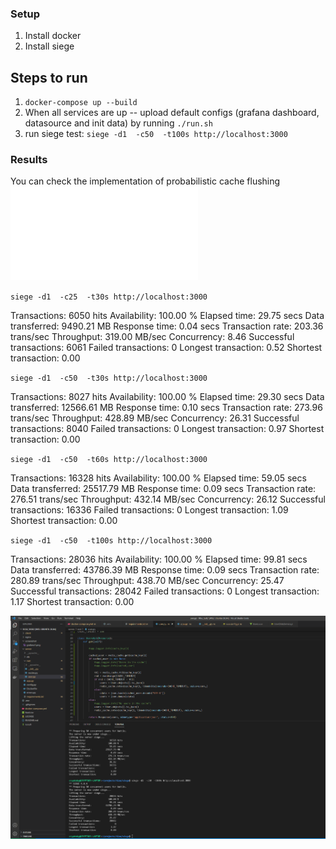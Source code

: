 ### Setup

1. Install docker
2. Install siege

## Steps to run

1. `docker-compose up --build` 
2. When all services are up -- upload default configs (grafana dashboard, datasource and init data) by running `./run.sh`
3. run siege test: `siege -d1  -c50  -t100s http://localhost:3000`

### Results

You can check the implementation of probabilistic cache flushing ![here](server/rest/user.py)

`siege -d1  -c25  -t30s http://localhost:3000`

Transactions:                   6050 hits
Availability:                 100.00 %
Elapsed time:                  29.75 secs
Data transferred:            9490.21 MB
Response time:                  0.04 secs
Transaction rate:             203.36 trans/sec
Throughput:                   319.00 MB/sec
Concurrency:                    8.46
Successful transactions:        6061
Failed transactions:               0
Longest transaction:            0.52
Shortest transaction:           0.00

`siege -d1  -c50  -t30s http://localhost:3000`

Transactions:                   8027 hits
Availability:                 100.00 %
Elapsed time:                  29.30 secs
Data transferred:           12566.61 MB
Response time:                  0.10 secs
Transaction rate:             273.96 trans/sec
Throughput:                   428.89 MB/sec
Concurrency:                   26.31
Successful transactions:        8040
Failed transactions:               0
Longest transaction:            0.97
Shortest transaction:           0.00

`siege -d1  -c50  -t60s http://localhost:3000`

Transactions:                  16328 hits
Availability:                 100.00 %
Elapsed time:                  59.05 secs
Data transferred:           25517.79 MB
Response time:                  0.09 secs
Transaction rate:             276.51 trans/sec
Throughput:                   432.14 MB/sec
Concurrency:                   26.12
Successful transactions:       16336
Failed transactions:               0
Longest transaction:            1.09
Shortest transaction:           0.00

`siege -d1  -c50  -t100s http://localhost:3000`

Transactions:                  28036 hits
Availability:                 100.00 %
Elapsed time:                  99.81 secs
Data transferred:           43786.39 MB
Response time:                  0.09 secs
Transaction rate:             280.89 trans/sec
Throughput:                   438.70 MB/sec
Concurrency:                   25.47
Successful transactions:       28042
Failed transactions:               0
Longest transaction:            1.17
Shortest transaction:           0.00



![siege](screenshot/siege.png)

